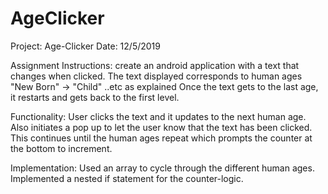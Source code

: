 # AgeClicker
Project: Age-Clicker
Date: 12/5/2019

Assignment Instructions: create an android application with a text that changes when clicked.
The text displayed corresponds to human ages "New Born" -> "Child" ..etc as explained
Once the text gets to the last age, it restarts and gets back to the first level.

Functionality: User clicks the text and it updates to the next human age.
Also initiates a pop up to let the user know that the text has been clicked.
This continues until the human ages repeat which prompts the counter at the bottom to increment.

Implementation: Used an array to cycle through the different human ages.
Implemented a nested if statement for the counter-logic.
